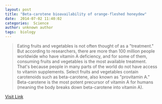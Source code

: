 ```yaml
---
layout: post
title: "Beta-carotene bioavailability of orange-fleshed honeydew"
date:  2014-07-02 11:40:02 
categories:  Science     
author: unknown author
tags:  biology                                                                                                                                                                                                                                                                                                                                                                                                                                                                                                                                                                                                                                                                                                                                                                                        
---
```



> Eating fruits and vegetables is not often thought of as a "treatment." But according to researchers, there are more than 100 million people worldwide who have vitamin A deficiency, and for some of them, consuming fruits and vegetables is the most available treatment. That's because people in many parts of the world do not have access to vitamin supplements. Select fruits and vegetables contain carotenoids such as beta-carotene, also known as "provitamin A." Beta-carotene is the most potent precursor of vitamin A for humans (meaning the body breaks down beta-carotene into vitamin A).

[Visit Link](http://phys.org/news323503040.html)
